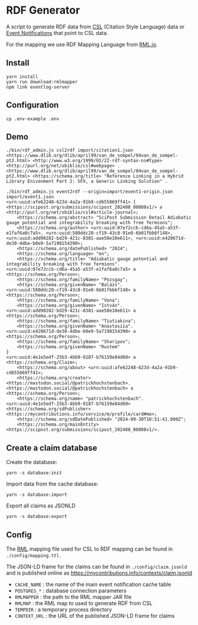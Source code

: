 # RDF Generator

A script to generate RDF data from [CSL](https://docs.citationstyles.org/en/stable/specification.html#csl-1-0-2-specification) (Citation Style Language) data or [Event Notifications](https://www.eventnotifications.net) that point to CSL data. 

For the mapping we use RDF Mapping Language from [RML.io](https://rml.io).

## Install

```
yarn install
yarn run download:rmlmapper
npm link eventlog-server
```

## Configuration

```
cp .env-example .env
```

## Demo

```
./bin/rdf_admin.js csl2rdf import/citation1.json
<https://www.dlib.org/dlib/april99/van_de_sompel/04van_de_sompel-pt2.html> <http://www.w3.org/1999/02/22-rdf-syntax-ns#type> <http://purl.org/net/xbiblio/csl#webpage> .
<https://www.dlib.org/dlib/april99/van_de_sompel/04van_de_sompel-pt2.html> <https://schema.org/title> "Reference Linking in a Hybrid Library Enivonment Part 2: SFX, a Generic Linking Solution" .
```

```
./bin/rdf_admin.js event2rdf --origin=import/event1-origin.json import/event1.json
<urn:uuid:afe62248-623d-4a2a-91b9-cd655869ff41> {
<https://scipost.org/submissions/scipost_202408_00008v1/> a <http://purl.org/net/xbiblio/csl#article-journal>;
    <https://schema.org/abstract> "SciPost Submission Detail Adiabatic gauge potential and integrability breaking with free fermions";
    <https://schema.org/author> <urn:uuid:07e72ccb-cd6a-45a5-a53f-e1faf6a0c7a5>, <urn:uuid:580ddc20-cf19-43c8-91e0-6b01fbb6f148>, <urn:uuid:add90282-bd29-421c-8381-aae58e10e611>, <urn:uuid:e420671d-de38-4dbe-b0e9-5a7198154390>;
    <https://schema.org/datePublished> "2024";
    <https://schema.org/language> "en";
    <https://schema.org/title> "Adiabatic gauge potential and integrability breaking with free fermions".
<urn:uuid:07e72ccb-cd6a-45a5-a53f-e1faf6a0c7a5> a <https://schema.org/Person>;
    <https://schema.org/familyName> "Pozsgay";
    <https://schema.org/givenName> "Balázs".
<urn:uuid:580ddc20-cf19-43c8-91e0-6b01fbb6f148> a <https://schema.org/Person>;
    <https://schema.org/familyName> "Vona";
    <https://schema.org/givenName> "István".
<urn:uuid:add90282-bd29-421c-8381-aae58e10e611> a <https://schema.org/Person>;
    <https://schema.org/familyName> "Tiutiakina";
    <https://schema.org/givenName> "Anastasiia".
<urn:uuid:e420671d-de38-4dbe-b0e9-5a7198154390> a <https://schema.org/Person>;
    <https://schema.org/familyName> "Sharipov";
    <https://schema.org/givenName> "Rustem"
}
<urn:uuid:4e1e5edf-25b3-4bb9-9187-b76159e84d60> a <https://schema.org/Claim>;
    <https://schema.org/about> <urn:uuid:afe62248-623d-4a2a-91b9-cd655869ff41>;
    <https://schema.org/creator> <https://mastodon.social/@patrickhochstenbach>.
<https://mastodon.social/@patrickhochstenbach> a <https://schema.org/Person>;
    <https://schema.org/name> "patrickhochstenbach".
<urn:uuid:4e1e5edf-25b3-4bb9-9187-b76159e84d60> <https://schema.org/sdPublisher> <https://mycontributions.info/service/m/profile/card#me>;
    <https://schema.org/sdDatePublished> "2024-09-30T10:51:41.000Z";
    <https://schema.org/mainEntity> <https://scipost.org/submissions/scipost_202408_00008v1/>.
```

## Create a claim database

Create the database:

```
yarn -s database:init
```

Import data from the cache database:

```
yarn -s database:import
```

Export all claims as JSONLD

```
yarn -s database:export
```

## Config

The [RML](https://rml.io) mapping file used for CSL to RDF mapping can be found in `./config/mapping.ttl`.

The JSON-LD frame for the claims can be found in `./config/claim.jsonld` and is published online as https://mycontributions.info/contexts/claim.jsonld

- `CACHE_NAME` : the name of the main event notification cache table
- `POSTGRES_*` : database connection parameters
- `RMLMAPPER` : the path to the RML mapper JAR file
- `RMLMAP` : the RML map to used to generate RDF from CSL
- `TEMPDIR` : a temporary process directory
- `CONTEXT_URL` : the URL of the published JSON-LD frame for claims